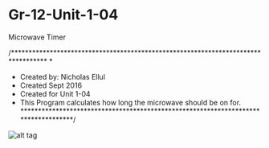 # Gr-12-Unit-1-04
Microwave Timer

/**********************************************************************************
 *
 * Created by: Nicholas Ellul
 * Created Sept 2016
 * Created for Unit 1-04 
 * This Program calculates how long the microwave should be on for.
 ***********************************************************************************/

![alt tag](https://github.com/Pirates19/Gr-12-Unit-1-04/blob/master/pizza%202.PNG)
